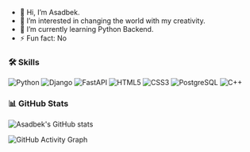 - 👋 Hi, I’m Asadbek.
- 👀 I’m interested in changing the world with my creativity.
- 🌱 I’m currently learning Python Backend.
- ⚡ Fun fact: No

### 🛠️ Skills
![Python](https://img.shields.io/badge/Python-3776AB?style=for-the-badge&logo=python&logoColor=white)
![Django](https://img.shields.io/badge/Django-092E20?style=for-the-badge&logo=django&logoColor=white)
![FastAPI](https://img.shields.io/badge/FastAPI-009688?style=for-the-badge&logo=fastapi&logoColor=white)
![HTML5](https://img.shields.io/badge/HTML5-E34F26?style=for-the-badge&logo=html5&logoColor=white)
![CSS3](https://img.shields.io/badge/CSS3-1572B6?style=for-the-badge&logo=css3&logoColor=white)
![PostgreSQL](https://img.shields.io/badge/PostgreSQL-316192?style=for-the-badge&logo=postgresql&logoColor=white)
![C++](https://img.shields.io/badge/C++-00599C?style=for-the-badge&logo=cplusplus&logoColor=white)


### 📊 GitHub Stats
![Asadbek's GitHub stats](https://github-readme-stats.vercel.app/api?username=YourUsername&show_icons=true&theme=radical)


![GitHub Activity Graph](https://github-readme-activity-graph.cyclic.app/graph?username=YourUsername&theme=react-dark)
